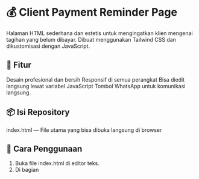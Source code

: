 # 💰 Client Payment Reminder Page
Halaman HTML sederhana dan estetis untuk mengingatkan klien mengenai tagihan yang belum dibayar. Dibuat menggunakan Tailwind CSS dan dikustomisasi dengan JavaScript.

## 📄 Fitur
Desain profesional dan bersih Responsif di semua perangkat Bisa diedit langsung lewat variabel JavaScript Tombol WhatsApp untuk komunikasi langsung.

## 📦 Isi Repository
index.html — File utama yang bisa dibuka langsung di browser

## 🚀 Cara Penggunaan
1. Buka file index.html di editor teks.
2. Di bagian <script> bawah halaman, ubah variabel berikut:
    ```
    const namaKlien = "Nama Client";
    const namaProyek = "[Web SPP]";
    const jumlahTagihan = "Rp [1.500.000]";
    const jatuhTempo = "15 Mei 2025";
    const noWhatsapp = "+62 812-3456-7890";
    const waLink = "https://wa.me/6281234567890";
    ```
3. Simpan file dan buka di browser.
4. Kirim halaman ke klien sebagai:
    - File HTML
    - Link yang di-host (di Netlify, Vercel, dsb)

## 📱 Tombol WhatsApp
Tombol "Hubungi Sekarang" akan membuka chat WhatsApp ke nomor yang telah kamu tentukan.

## 🔧 Contoh Penggunaan
- Freelance developer menagih klien proyek
- Desainer grafis menindaklanjuti invoice
- Pengingat pembayaran manual untuk UMKM

## 📝 Lisensi
Proyek ini menggunakan lisensi MIT. Bebas digunakan dan dimodifikasi.
